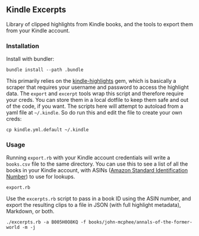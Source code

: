## Kindle Excerpts

Library of clipped highlights from Kindle books, and the tools to export them from your Kindle account.

### Installation

Install with bundler:

```
bundle install --path .bundle
```

This primarily relies on the [kindle-highlights](https://github.com/speric/kindle-highlights) gem, which is basically a scraper that requires your username and password to access the highlight data. The `export` and `excerpt` tools wrap this script and therefore require your creds. You can store them in a local dotfile to keep them safe and out of the code, if you want. The scripts here will attempt to autoload from a yaml file at `~/.kindle`. So do run this and edit the file to create your own creds:

```shell
cp kindle.yml.default ~/.kindle
```

### Usage

Running `export.rb` with your Kindle account credentials will write a `books.csv` file to the same directory. You can use this to see a list of all the books in your Kindle account, with ASINs ([Amazon Standard Identification Number](https://en.wikipedia.org/wiki/Amazon_Standard_Identification_Number)) to use for lookups.

```
export.rb
```

Use the `excerpts.rb` script to pass in a book ID using the ASIN number, and export the resulting clips to a file in JSON (with full highlight metadata), Markdown, or both.

```shell
./excerpts.rb -a B005H0O8KQ -f books/john-mcphee/annals-of-the-former-world -m -j
```
